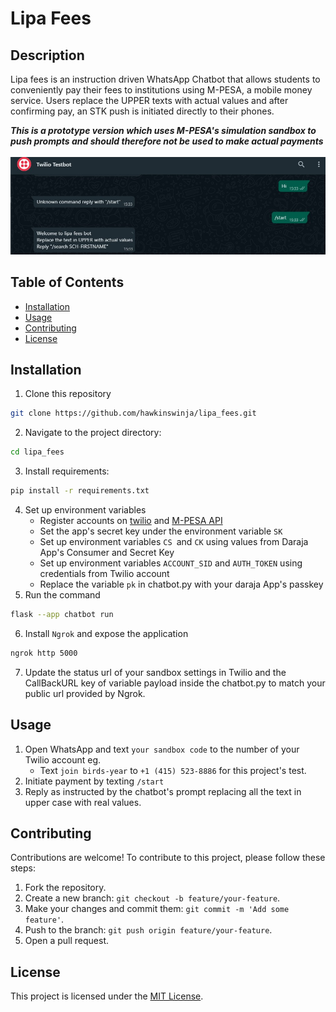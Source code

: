 # Lipa Fees


## Description
<p>Lipa fees is an instruction driven WhatsApp Chatbot that allows students to conveniently pay their fees to institutions using M-PESA, a mobile money service. Users replace the UPPER texts with actual values and after confirming pay, an STK push is initiated directly to their phones.</p>

***This is a prototype version which uses M-PESA's simulation sandbox to push prompts and should therefore not be used to make actual payments***
<br>
<br>
![sample chat](testbot.jpg)

## Table of Contents

- [Installation](#installation)
- [Usage](#usage)
- [Contributing](#contributing)
- [License](#license)

## Installation

1. Clone this repository
```bash
git clone https://github.com/hawkinswinja/lipa_fees.git
```
2. Navigate to the project directory: 
```bash
cd lipa_fees
```
3. Install requirements: 
```bash
pip install -r requirements.txt
```
4. Set up environment variables
    - Register accounts on [twilio](https://www.twilio.com/en-us) and [M-PESA API](https://developer.safaricom.co.ke/APIs)
    - Set the app's secret key under the environment variable `SK`
    - Set up environment variables `CS `and `CK` using values from Daraja App's Consumer and Secret Key
    - Set up environment variables `ACCOUNT_SID` and `AUTH_TOKEN` using credentials from Twilio account
    - Replace the variable `pk` in chatbot.py with your daraja App's passkey
5. Run the command 
```bash
flask --app chatbot run
```
6. Install `Ngrok` and expose the application
```bash
ngrok http 5000
```
7. Update the status url of your sandbox settings in Twilio and the CallBackURL key of variable payload inside the chatbot.py to match your public url provided by Ngrok.

## Usage

1. Open WhatsApp and text `your sandbox code` to the number of your Twilio account eg.
    - Text `join birds-year` to `+1 (415) 523-8886` for this project's test.
2. Initiate payment by texting `/start`
3. Reply as instructed by the chatbot's prompt replacing all the text in upper case  with real values. 

## Contributing

Contributions are welcome! To contribute to this project, please follow these steps:

1. Fork the repository.
2. Create a new branch: `git checkout -b feature/your-feature`.
3. Make your changes and commit them: `git commit -m 'Add some feature'`.
4. Push to the branch: `git push origin feature/your-feature`.
5. Open a pull request.

## License

This project is licensed under the [MIT License](LICENSE).
